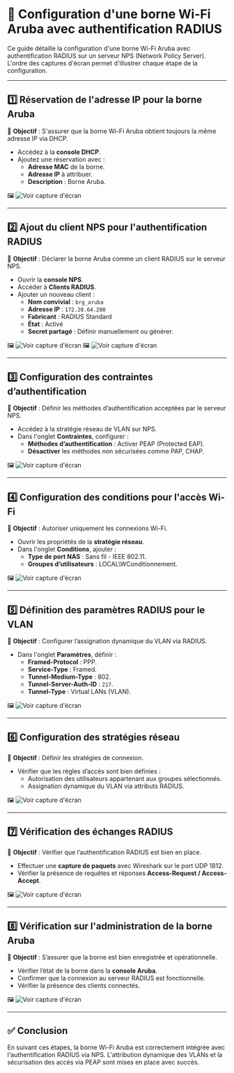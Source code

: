 # 📡 Configuration d'une borne Wi-Fi Aruba avec authentification RADIUS

Ce guide détaille la configuration d'une borne Wi-Fi Aruba avec authentification RADIUS sur un serveur NPS (Network Policy Server). L'ordre des captures d'écran permet d'illustrer chaque étape de la configuration.

---

## 1️⃣ Réservation de l'adresse IP pour la borne Aruba
📌 **Objectif** : S'assurer que la borne Wi-Fi Aruba obtient toujours la même adresse IP via DHCP.

- Accédez à la **console DHCP**.
- Ajoutez une réservation avec :
  - **Adresse MAC** de la borne.
  - **Adresse IP** à attribuer.
  - **Description** : Borne Aruba.

🖼️ ![Voir capture d'écran](https://raw.githubusercontent.com/PatrickDummans/Bourges2025/refs/heads/main/images/Reservation%20Borne.PNG)

---

## 2️⃣ Ajout du client NPS pour l'authentification RADIUS
📌 **Objectif** : Déclarer la borne Aruba comme un client RADIUS sur le serveur NPS.

- Ouvrir la **console NPS**.
- Accéder à **Clients RADIUS**.
- Ajouter un nouveau client :
  - **Nom convivial** : `brg_aruba`
  - **Adresse IP** : `172.28.64.200`
  - **Fabricant** : RADIUS Standard
  - **État** : Activé
  - **Secret partagé** : Définir manuellement ou générer.

🖼️ ![Voir capture d'écran](https://raw.githubusercontent.com/PatrickDummans/Bourges2025/refs/heads/main/images/Client%20NPS.PNG) 
🖼️ ![Voir capture d'écran](https://raw.githubusercontent.com/PatrickDummans/Bourges2025/refs/heads/main/images/Conf%20Radius.PNG)

---

## 3️⃣ Configuration des contraintes d’authentification
📌 **Objectif** : Définir les méthodes d’authentification acceptées par le serveur NPS.

- Accédez à la stratégie réseau de VLAN sur NPS.
- Dans l'onglet **Contraintes**, configurer :
  - **Méthodes d’authentification** : Activer PEAP (Protected EAP).
  - **Désactiver** les méthodes non sécurisées comme PAP, CHAP.

🖼️ ![Voir capture d'écran](https://raw.githubusercontent.com/PatrickDummans/Bourges2025/refs/heads/main/images/Contraintes.PNG)

---

## 4️⃣ Configuration des conditions pour l'accès Wi-Fi
📌 **Objectif** : Autoriser uniquement les connexions Wi-Fi.

- Ouvrir les propriétés de la **stratégie réseau**.
- Dans l'onglet **Conditions**, ajouter :
  - **Type de port NAS** : Sans fil - IEEE 802.11.
  - **Groupes d’utilisateurs** : LOCAL\WConditionnement.

🖼️ ![Voir capture d'écran](https://raw.githubusercontent.com/PatrickDummans/Bourges2025/refs/heads/main/images/VLAN%20Conditionnement%20(conditions).PNG)

---

## 5️⃣ Définition des paramètres RADIUS pour le VLAN
📌 **Objectif** : Configurer l’assignation dynamique du VLAN via RADIUS.

- Dans l'onglet **Paramètres**, définir :
  - **Framed-Protocol** : PPP.
  - **Service-Type** : Framed.
  - **Tunnel-Medium-Type** : 802.
  - **Tunnel-Server-Auth-ID** : `217`.
  - **Tunnel-Type** : Virtual LANs (VLAN).

🖼️ ![Voir capture d'écran](https://raw.githubusercontent.com/PatrickDummans/Bourges2025/refs/heads/main/images/Vlan%20Condtionnement%20(Parametres).PNG)

---

## 6️⃣ Configuration des stratégies réseau
📌 **Objectif** : Définir les stratégies de connexion.

- Vérifier que les règles d’accès sont bien définies :
  - Autorisation des utilisateurs appartenant aux groupes sélectionnés.
  - Assignation dynamique du VLAN via attributs RADIUS.

🖼️ ![Voir capture d'écran](https://raw.githubusercontent.com/PatrickDummans/Bourges2025/refs/heads/main/images/Strat%C3%A9gies%20R%C3%A9seau.PNG)

---

## 7️⃣ Vérification des échanges RADIUS
📌 **Objectif** : Vérifier que l’authentification RADIUS est bien en place.

- Effectuer une **capture de paquets** avec Wireshark sur le port UDP 1812.
- Vérifier la présence de requêtes et réponses **Access-Request / Access-Accept**.

🖼️ ![Voir capture d'écran](https://raw.githubusercontent.com/PatrickDummans/Bourges2025/refs/heads/main/images/Capture%20Radius%20Trame.PNG)

---

## 8️⃣ Vérification sur l'administration de la borne Aruba
📌 **Objectif** : S’assurer que la borne est bien enregistrée et opérationnelle.

- Vérifier l’état de la borne dans la **console Aruba**.
- Confirmer que la connexion au serveur RADIUS est fonctionnelle.
- Vérifier la présence des clients connectés.

🖼️ ![Voir capture d'écran](https://raw.githubusercontent.com/PatrickDummans/Bourges2025/refs/heads/main/images/Administration%20Borne%20Wifi%20Aruba.png)

---

## ✅ Conclusion
En suivant ces étapes, la borne Wi-Fi Aruba est correctement intégrée avec l'authentification RADIUS via NPS. L'attribution dynamique des VLANs et la sécurisation des accès via PEAP sont mises en place avec succès.

